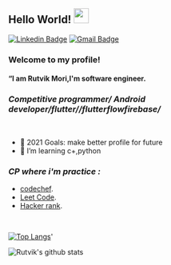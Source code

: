 ## Hello World! <img src="https://raw.githubusercontent.com/iampavangandhi/iampavangandhi/master/gifs/Hi.gif" width="30px"></h2>
[![Linkedin Badge](https://img.shields.io/badge/-RutvikMori-blue?style=flat&logo=Linkedin&logoColor=white&link=https://www.linkedin.com/in/rutvik-mori-b4bb571a9/)](https://www.linkedin.com/in/rutvik-mori-b4bb571a9/)
[![Gmail Badge](https://img.shields.io/badge/-RutvikMori-c14438?style=flat&logo=Gmail&logoColor=white&link=mailto:rutvikmori123@gmail.com)](mailto:rutvikmori123@gmail.com)
### Welcome to my profile!
#### <p>“I am Rutvik Mori,I'm software engineer.</p>
### <i>Competitive programmer/ Android developer/flutter//flutterflowfirebase/</i>
<br/>

- 🥅 2021 Goals: make better profile for future
- 🌱 I’m learning c+,python



### <i>CP where i'm practice :</i>

- [codechef](https://www.codechef.com/users/rutvikmori).
- [Leet Code](https://leetcode.com/rutvikmori/).
- [Hacker rank](https://www.hackerrank.com/18it_ritvik_mori).

<br />
<p>
 
 
[![Top Langs](https://github-readme-stats.vercel.app/api/top-langs/?username=RutvikMori18&layout=compact&show_icons=true&theme=radical)](https://github.com/RutvikMori18/github-readme-stats)'


 </p>
 
 ![Rutvik's github stats](https://github-readme-stats.vercel.app/api?username=RutvikMori18&show_icons=true&theme=radical)
 



